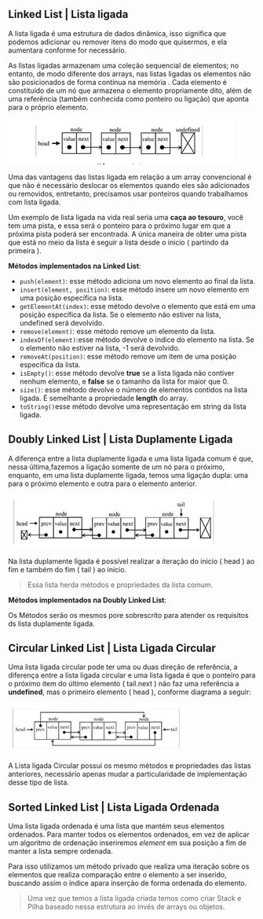 ## Linked List | Lista ligada

A lista ligada é uma estrutura de dados dinâmica, isso significa que podemos adicionar ou remover itens do modo que quisermos, e ela aumentara conforme for necessário.

As listas ligadas armazenam uma coleção sequencial de elementos; no entanto, de modo diferente dos arrays, nas listas ligadas os elementos não são posicionados de forma contínua na memória . Cada elemento é constituído de um nó que armazena o elemento propriamente dito, além de uma referência (também conhecida como ponteiro ou ligação) que aponta para o próprio elemento.

![](../../assets/linkedlist.png)

Uma das vantagens das listas ligada em relação a um array convencional é que não é necessário deslocar os elementos quando eles são adicionados ou removidos, entretanto, precisamos usar ponteiros quando trabalhamos com lista ligada.

Um exemplo de lista ligada na vida real seria uma **caça ao tesouro**, você tem uma pista, e essa será o ponteiro para o próximo lugar em que a próxima pista poderá ser encontrada. A única maneira de obter uma pista que está no meio da lista é seguir a lista desde o inicio ( partindo da primeira ).

**Métodos implementados na Linked List**:

- `push(element)`: esse método adiciona um novo elemento ao final da lista.
- `insert(element, position)`: esse método insere um novo elemento em uma posição específica na lista.
- `getElementAt(index)`: esse método devolve o elemento que está em uma posição específica da lista. Se o elemento não estiver na lista, undefined será devolvido.
- `remove(element)`: esse método remove um elemento da lista.
- `indexOf(element)`:esse método devolve o índice do elemento na lista. Se o elemento não estiver na lista, -1 será devolvido.
- `removeAt(position)`: esse método remove um item de uma posição específica da lista.
- `isEmpty()`: esse método devolve **true** se a lista ligada não contiver nenhum elemento, e **false** se o tamanho da lista for maior que 0.
- `size()`: esse método devolve o número de elementos contidos na lista ligada. É semelhante a propriedade **length** do array.
- `toString()`esse método devolve uma representação em string da lista ligada.

## Doubly Linked List | Lista Duplamente Ligada

A diferença entre a lista duplamente ligada e uma lista ligada comum é que, nessa última,fazemos a ligação somente de um nó para o próximo, enquanto, em uma lista duplamente ligada, temos uma ligação dupla: uma para o próximo elemento e outra para o elemento anterior.

![](../../assets/double-linked-list.png)

Na lista duplamente ligada é possível realizar a iteração do inicio ( head ) ao fim e também do fim ( tail ) ao inicio.

> Essa lista herda métodos e propriedades da lista comum.

**Métodos implementados na Doubly Linked List**:

Os Métodos serão os mesmos pore sobrescrito para atender os requisitos ds lista duplamente ligada.

## Circular Linked List | Lista Ligada Circular

Uma lista ligada circular pode ter uma ou duas direção de referência, a diferença entre a lista ligada circular e uma lista ligada é que o ponteiro para o próximo item do último elemento ( tail.next ) não faz uma referência a **undefined**, mas o primeiro elemento ( head ), conforme diagrama a seguir:

![](./../../assets/circular-linked-list.png)

A Lista ligada Circular possui os mesmo métodos e propriedades das listas anteriores, necessário apenas mudar a particularidade de implementação desse tipo de lista.

## Sorted Linked List | Lista Ligada Ordenada

Uma lista ligada ordenada é uma lista que mantém seus elementos ordenados. Para manter todos os elementos ordenados, em vez de aplicar um algoritmo de ordenação inseriremos _element_ em sua posição a fim de manter a lista sempre ordenada.

Para isso utilizamos um método privado que realiza uma iteração sobre os elementos que realiza comparação entre o elemento a ser inserido, buscando assim o índice apara inserção de forma ordenada do elemento.

> Uma vez que temos a lista ligada criada temos como criar Stack e Pilha baseado nessa estrutura ao invés de arrays ou objetos.
